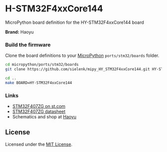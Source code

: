 # H-STM32F4xxCore144

MicroPython board definition for the HY-STM32F4xxCore144 board

**Brand:** Haoyu

### Build the firmware

Clone the board definitions to your [MicroPython](https://github.com/micropython/micropython) `ports/stm32/boards` folder.

```bash
cd micropython/ports/stm32/boards
git clone https://github.com/sielenk/mipy_HY_STM32F4xxCore144.git HY-STM32F4xxCore144

cd ..
make BOARD=HY-STM32F4xxCore144
```

### Links

* [STM32F407ZG on st.com](http://www.st.com/content/st_com/en/products/microcontrollers/stm32-32-bit-arm-cortex-mcus/stm32-high-performance-mcus/stm32f4-series/stm32f407-417/stm32f407zg.html)
* [STM32F407ZG datasheet](http://www.st.com/resource/en/datasheet/stm32f407zg.pdf)
* Schematics and shop at [Haoyu](https://www.hotmcu.com/hystm32f4xxcore144-coredev-board-p-10.html)

## License

Licensed under the [MIT License](http://opensource.org/licenses/MIT).
